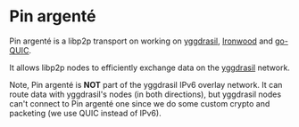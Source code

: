 # Pin argenté

Pin argenté is a libp2p transport on working on [yggdrasil](https://github.com/yggdrasil-network/yggdrasil-go/), [Ironwood](https://github.com/Arceliar/ironwood) and [go-QUIC](https://github.com/lucas-clemente/quic-go).

It allows libp2p nodes to efficiently exchange data on the [yggdrasil](https://yggdrasil-network.github.io/) network.

Note, Pin argenté is **NOT** part of the yggdrasil IPv6 overlay network. It can route data with yggdrasil's nodes (in both directions), but yggdrasil nodes can't connect to Pin argenté one since we do some custom crypto and packeting (we use QUIC instead of IPv6).
